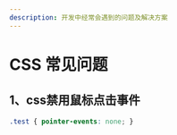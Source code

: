 ```yaml
---
description: 开发中经常会遇到的问题及解决方案
---
```


# CSS 常见问题

## 1、css禁用鼠标点击事件

```css
.test { pointer-events: none; }
```

